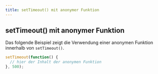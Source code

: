 ```yaml
---
title: setTimeout() mit anonymer Funktion
---
```


## setTimeout() mit anonymer Funktion

Das folgende Beispiel zeigt die Verwendung einer anonymen Funktion innerhalb von `setTimeout()`.

```javascript
setTimeout(function() {
  // hier der Inhalt der anonymen Funktion
}, 500);
```
